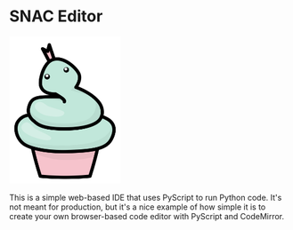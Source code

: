 # SNAC Editor

<img src="logo.svg" alt="SNAC Editor logo" width="200px">

This is a simple web-based IDE that uses PyScript to run Python code.
It's not meant for production, but it's a nice example of how simple it is to create your own browser-based code editor with PyScript and CodeMirror.
